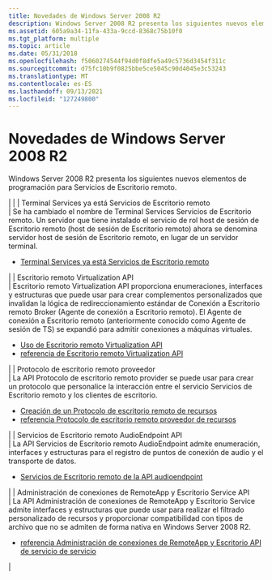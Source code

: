 ```yaml
---
title: Novedades de Windows Server 2008 R2
description: Windows Server 2008 R2 presenta los siguientes nuevos elementos de programación para Servicios de Escritorio remoto.
ms.assetid: 605a9a34-11fa-433a-9ccd-8368c75b10f0
ms.tgt_platform: multiple
ms.topic: article
ms.date: 05/31/2018
ms.openlocfilehash: f5060274544f94d0f8dfe5a49c5736d3454f311c
ms.sourcegitcommit: d75fc10b9f0825bbe5ce5045c90d4045e3c53243
ms.translationtype: MT
ms.contentlocale: es-ES
ms.lasthandoff: 09/13/2021
ms.locfileid: "127249800"
---
```

# <a name="whats-new-in-windows-server-2008-r2"></a>Novedades de Windows Server 2008 R2

Windows Server 2008 R2 presenta los siguientes nuevos elementos de programación para Servicios de Escritorio remoto.




| | | Terminal Services ya está Servicios de Escritorio remoto<br /> | Se ha cambiado el nombre de Terminal Services Servicios de Escritorio remoto. Un servidor que tiene instalado el servicio de rol host de sesión de Escritorio remoto (host de sesión de Escritorio remoto) ahora se denomina servidor host de sesión de Escritorio remoto, en lugar de un servidor terminal.<br /><ul><li><a href="terminal-services-is-now-remote-desktop-services.md">Terminal Services ya está Servicios de Escritorio remoto</a></li></ul> | | Escritorio remoto Virtualization API<br /> | Escritorio remoto Virtualization API proporciona enumeraciones, interfaces y estructuras que puede usar para crear complementos personalizados que invalidan la lógica de redireccionamiento estándar de Conexión a Escritorio remoto Broker (Agente de conexión a Escritorio remoto). El Agente de conexión a Escritorio remoto (anteriormente conocido como Agente de sesión de TS) se expandió para admitir conexiones a máquinas virtuales.<br /><ul><li><a href="using-the-remote-desktop-virtualization-api.md">Uso de Escritorio remoto Virtualization API</a></li><li><a href="terminal-services-virtualization-api-reference.md">referencia de Escritorio remoto Virtualization API</a></li></ul> | | Protocolo de escritorio remoto proveedor<br /> | La API Protocolo de escritorio remoto provider se puede usar para crear un protocolo que personalice la interacción entre el servicio Servicios de Escritorio remoto y los clientes de escritorio.<br /><ul><li><a href="creating-a-custom-remote-protocol.md">Creación de un Protocolo de escritorio remoto de recursos</a></li><li><a href="custom-remote-protocol-reference.md">referencia Protocolo de escritorio remoto proveedor de recursos</a></li></ul> | | Servicios de Escritorio remoto AudioEndpoint API<br /> | La API Servicios de Escritorio remoto AudioEndpoint admite enumeración, interfaces y estructuras para el registro de puntos de conexión de audio y el transporte de datos.<br /><ul><li><a href="terminal-services-audioendpoint-api-reference.md">Servicios de Escritorio remoto de la API audioendpoint</a></li></ul> | | Administración de conexiones de RemoteApp y Escritorio Service API<br /> | La API Administración de conexiones de RemoteApp y Escritorio Service admite interfaces y estructuras que puede usar para realizar el filtrado personalizado de recursos y proporcionar compatibilidad con tipos de archivo que no se admiten de forma nativa en Windows Server 2008 R2.<br /><ul><li><a href="centralized-publishing-api-reference.md">referencia Administración de conexiones de RemoteApp y Escritorio API de servicio de servicio</a></li></ul> | 




 

 

 





